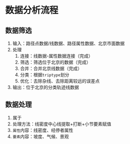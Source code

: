 # 数据分析流程

## 数据筛选

1. 输入：路径点数据/线数据、路径属性数据、北京市面数据
2. 处理
   1. 连接：线数据-属性数据连接（完成）
   2. 筛选：筛选位于北京的数据（完成）
   3. 合并：合并北京线数据（完成）
   4. 分类：根据`triptype`划分
   5. 优化：去除杂线、去除距离较远的误差点
3. 输出：位于北京的分类轨迹线数据

## 数据处理

1. 属于
2. 处理方法：线密度中心线提取+打断+小节要素赋值
3. `属性`内容：线密度、经停者属性
4. `要素`内容：坡度、气候、景观
